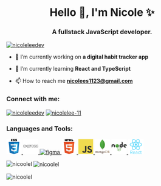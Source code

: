 <h1 align="center">Hello 👋, I'm Nicole ✨</h1>
<h3 align="center">A fullstack JavaScript developer.</h3>

<p align="left"> <a href="https://twitter.com/nicoleleedev" target="blank"><img src="https://img.shields.io/twitter/follow/nicoleleedev?logo=twitter&style=for-the-badge" alt="nicoleleedev" /></a> </p>

- 🔭 I’m currently working on **a digital habit tracker app**

- 🌱 I’m currently learning **React and TypeScript**

- 📫 How to reach me **nicolees1123@gmail.com**

<h3 align="left">Connect with me:</h3>
<p align="left">
<a href="https://twitter.com/nicoleleedev" target="blank"><img align="center" src="https://raw.githubusercontent.com/rahuldkjain/github-profile-readme-generator/neutral-icons/src/images/icons/Social/twitter.svg" alt="nicoleleedev" height="30" width="40" /></a>
<a href="https://linkedin.com/in/nicolelee-11" target="blank"><img align="center" src="https://raw.githubusercontent.com/rahuldkjain/github-profile-readme-generator/neutral-icons/src/images/icons/Social/linked-in-alt.svg" alt="nicolelee-11" height="30" width="40" /></a>
</p>

<h3 align="left">Languages and Tools:</h3>
<p align="left"> <a href="https://www.w3schools.com/css/" target="_blank"> <img src="https://raw.githubusercontent.com/devicons/devicon/master/icons/css3/css3-original-wordmark.svg" alt="css3" width="40" height="40"/> </a> <a href="https://expressjs.com" target="_blank"> <img src="https://raw.githubusercontent.com/devicons/devicon/master/icons/express/express-original-wordmark.svg" alt="express" width="40" height="40"/> </a> <a href="https://www.figma.com/" target="_blank"> <img src="https://www.vectorlogo.zone/logos/figma/figma-icon.svg" alt="figma" width="40" height="40"/> </a> <a href="https://www.w3.org/html/" target="_blank"> <img src="https://raw.githubusercontent.com/devicons/devicon/master/icons/html5/html5-original-wordmark.svg" alt="html5" width="40" height="40"/> </a> <a href="https://developer.mozilla.org/en-US/docs/Web/JavaScript" target="_blank"> <img src="https://raw.githubusercontent.com/devicons/devicon/master/icons/javascript/javascript-original.svg" alt="javascript" width="40" height="40"/> </a> <a href="https://www.mongodb.com/" target="_blank"> <img src="https://raw.githubusercontent.com/devicons/devicon/master/icons/mongodb/mongodb-original-wordmark.svg" alt="mongodb" width="40" height="40"/> </a> <a href="https://nodejs.org" target="_blank"> <img src="https://raw.githubusercontent.com/devicons/devicon/master/icons/nodejs/nodejs-original-wordmark.svg" alt="nodejs" width="40" height="40"/> </a> <a href="https://reactjs.org/" target="_blank"> <img src="https://raw.githubusercontent.com/devicons/devicon/master/icons/react/react-original-wordmark.svg" alt="react" width="40" height="40"/> </a> </p>

<p><img align="left" src="https://github-readme-stats.vercel.app/api/top-langs?username=nicoolel&show_icons=true&locale=en&layout=compact" alt="nicoolel" /></p>

<p>&nbsp;<img align="center" src="https://github-readme-stats.vercel.app/api?username=nicoolel&show_icons=true&locale=en" alt="nicoolel" /></p>

<p><img align="center" src="https://github-readme-streak-stats.herokuapp.com/?user=nicoolel&" alt="nicoolel" /></p>

